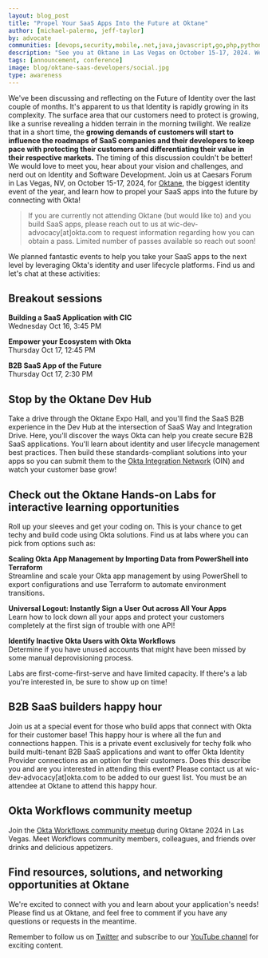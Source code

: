 ```yaml
---
layout: blog_post
title: "Propel Your SaaS Apps Into the Future at Oktane"
author: [michael-palermo, jeff-taylor]
by: advocate
communities: [devops,security,mobile,.net,java,javascript,go,php,python,ruby]
description: "See you at Oktane in Las Vegas on October 15-17, 2024. We have activities, experiences, and labs with developers in mind."
tags: [announcement, conference]
image: blog/oktane-saas-developers/social.jpg
type: awareness
---
```


We've been discussing and reflecting on the Future of Identity over the last couple of months. It's apparent to us that Identity is rapidly growing in its complexity. The surface area that our customers need to protect is growing, like a sunrise revealing a hidden terrain in the morning twilight. We realize that in a short time, the **growing demands of customers will start to influence the roadmaps of SaaS companies and their developers to keep pace with protecting their customers and differentiating their value in their respective markets.** The timing of this discussion couldn't be better! We would love to meet you, hear about your vision and challenges, and nerd out on Identity and Software Development. Join us at Caesars Forum in Las Vegas, NV, on October 15-17, 2024, for [Oktane](https://www.okta.com/oktane), the biggest identity event of the year, and learn how to propel your SaaS apps into the future by connecting with Okta!

> If you are currently not attending Oktane (but would like to) and you build SaaS apps, please reach out to us at wic-dev-advocacy[at]okta.com to request information regarding how you can obtain a pass. Limited number of passes available so reach out soon!

We planned fantastic events to help you take your SaaS apps to the next level by leveraging Okta's identity and user lifecycle platforms. Find us and let's chat at these activities: 

## Breakout sessions

**Building a SaaS Application with CIC** <br/>
Wednesday Oct 16, 3:45 PM

**Empower your Ecosystem with Okta** <br/>
Thursday Oct 17, 12:45 PM

**B2B SaaS App of the Future** <br/>
Thursday Oct 17, 2:30 PM


## Stop by the Oktane Dev Hub

Take a drive through the Oktane Expo Hall, and you'll find the SaaS B2B experience in the Dev Hub at the intersection of SaaS Way and Integration Drive. Here, you'll discover the ways Okta can help you create secure B2B SaaS applications. You'll learn about identity and user lifecycle management best practices. Then build these standards-compliant solutions into your apps so you can submit them to the [Okta Integration Network](https://www.okta.com/okta-integration-network/) (OIN) and watch your customer base grow!

## Check out the Oktane Hands-on Labs for interactive learning opportunities

Roll up your sleeves and get your coding on. This is your chance to get techy and build code using Okta solutions. Find us at labs where you can pick from options such as:

**Scaling Okta App Management by Importing Data from PowerShell into Terraform** <br/>
Streamline and scale your Okta app management by using PowerShell to export configurations and use Terraform to automate environment transitions.

**Universal Logout: Instantly Sign a User Out across All Your Apps** <br/>
Learn how to lock down all your apps and protect your customers completely at the first sign of trouble with one API!

**Identify Inactive Okta Users with Okta Workflows** <br/>
Determine if you have unused accounts that might have been missed by some manual deprovisioning process.

Labs are first-come-first-serve and have limited capacity. If there's a lab you're interested in, be sure to show up on time!

## B2B SaaS builders happy hour

Join us at a special event for those who build apps that connect with Okta for their customer base! This happy hour is where all the fun and connections happen. This is a private event exclusively for techy folk who build multi-tenant B2B SaaS applications and want to offer Okta Identity Provider connections as an option for their customers. Does this describe you and are you interested in attending this event? Please contact us at wic-dev-advocacy[at]okta.com to be added to our guest list. You must be an attendee at Oktane to attend this happy hour. 

## Okta Workflows community meetup

Join the [Okta Workflows community meetup](https://www.meetup.com/okta-workflows/events/303467311) during Oktane 2024 in Las Vegas. Meet Workflows community members, colleagues, and friends over drinks and delicious appetizers. 

## Find resources, solutions, and networking opportunities at Oktane

We're excited to connect with you and learn about your application's needs! Please find us at Oktane, and feel free to comment if you have any questions or requests in the meantime. 

Remember to follow us on [Twitter](https://twitter.com/oktadev) and subscribe to our [YouTube channel](https://www.youtube.com/c/OktaDev/) for exciting content. 
